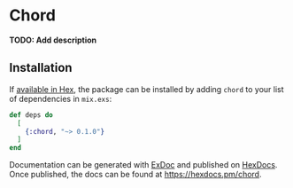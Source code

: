 # Chord

**TODO: Add description**

## Installation

If [available in Hex](https://hex.pm/docs/publish), the package can be installed
by adding `chord` to your list of dependencies in `mix.exs`:

```elixir
def deps do
  [
    {:chord, "~> 0.1.0"}
  ]
end
```

Documentation can be generated with [ExDoc](https://github.com/elixir-lang/ex_doc)
and published on [HexDocs](https://hexdocs.pm). Once published, the docs can
be found at <https://hexdocs.pm/chord>.

